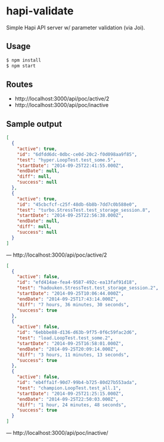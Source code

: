 # hapi-validate

Simple Hapi API server w/ parameter validation (via Joi).


## Usage
```sh
$ npm install
$ npm start
```

## Routes
- http://localhost:3000/api/poc/active/2
- http://localhost:3000/api/poc/inactive

## Sample output
```json
[
  {
    "active": true,
    "id": "6dfdd6dc-0dbc-ce0d-20c2-f0d098aa9f85",
    "test": "hyper.LoopTest.test_some.5",
    "startDate": "2014-09-25T22:41:55.000Z",
    "endDate": null,
    "diff": null,
    "success": null
  },
  {
    "active": true,
    "id": "45cbcfcf-c25f-48db-6b8b-7dd7c0b588e0",
    "test": "turbo.StressTest.test_storage_session.8",
    "startDate": "2014-09-25T22:56:38.000Z",
    "endDate": null,
    "diff": null,
    "success": null
  }
]
```
&mdash; http://localhost:3000/api/poc/active/2



```json
[
  {
    "active": false,
    "id": "efd414ae-fea4-9587-492c-ea13faf91d18",
    "test": "hadouken.StressTest.test_storage_session.2",
    "startDate": "2014-09-25T10:06:44.000Z",
    "endDate": "2014-09-25T17:43:14.000Z",
    "diff": "7 hours, 36 minutes, 30 seconds",
    "success": true
  },
  {
    "active": false,
    "id": "6ebbbe88-d136-d63b-9f75-0f6c59fac2d6",
    "test": "load.LoopTest.test_some.2",
    "startDate": "2014-09-25T16:58:01.000Z",
    "endDate": "2014-09-25T20:09:14.000Z",
    "diff": "3 hours, 11 minutes, 13 seconds",
    "success": true
  },
  {
    "active": false,
    "id": "eb4ffa1f-90d7-99b4-b725-80d27b553ada",
    "test": "champion.LoopTest.test_all.1",
    "startDate": "2014-09-25T21:25:15.000Z",
    "endDate": "2014-09-25T22:50:03.000Z",
    "diff": "1 hour, 24 minutes, 48 seconds",
    "success": true
  }
]
```
&mdash; http://localhost:3000/api/poc/inactive/
